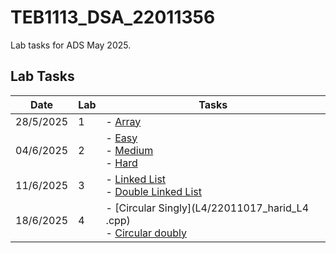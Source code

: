 
# TEB1113_DSA_22011356

Lab tasks for ADS May 2025.

## Lab Tasks

| Date       | Lab | Tasks                                |
|------------|-----|--------------------------------------|
| 28/5/2025  | 1   | - [Array](L1/22011017_harid_L1.cpp)                |
| 04/6/2025  | 2   | - [Easy](L2/22011017_harid_easy.cpp) <br> - [Medium](L2/22011017_harid_Medium.cpp) <br> - [Hard](L2/22011017_harid_Hard.cpp) |
| 11/6/2025  | 3   | - [Linked List](L3/22011017_harid_L3_1.cpp)  <br> - [Double Linked List](L3/22011017_harid_L3_2.cpp)   |
| 18/6/2025  | 4   | - [Circular Singly](L4/22011017_harid_L4 .cpp) <br> - [Circular doubly](L4/22011017_harid_L4_doubly.cpp)   |
